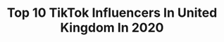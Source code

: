 ---
title: Top 10 TikTok Influencers In United Kingdom In 2020
description: >-
  Find top TikTok influencers in United Kingdom in 2020. Most popular hashtags: #duet #pov #ourlocal #pourthemilk.
platform: TikTok
profiles:
  - username: "ollyince"
    fullname: >-
      Olly Ince
    location: "United Kingdom"
    followers: 893283
    engagement: 3759
    commentsToLikes: 0.020413
    id: ck83zsudf2re60j78msci4mkt
    verified: true
    hashtags: "#lockdownlewks, #ourlocal, #react, #uktrivia"
  - username: "thequeerkiwi"
    fullname: >-
      ✨ eat the rich ✨
    location: "United Kingdom"
    followers: 77368
    engagement: 3581
    commentsToLikes: 0.048082
    id: ck8sa9z6g162s0j78zcu94kiv
    verified: false
    hashtags: "#bi, #women, #sudan, #womensmarch"
  - username: "cosevie"
    fullname: >-
      ♡𝓬𝓸𝓼𝓮𝓿𝓲𝓮♡
    location: "United Kingdom"
    followers: 173546
    engagement: 3107
    commentsToLikes: 0.033746
    id: ck83ys6l5v8nq0j78vwktuz3u
    verified: false
    hashtags: "#animalcrossing, #animalcrossingnewhorizons, #genderbend, #bestfriends"
  - username: "lianajadee"
    fullname: >-
      Liana
    location: "United Kingdom"
    followers: 3022661
    engagement: 2628
    commentsToLikes: 0.015256
    id: ck8adhwyc6chv0j78nafdgj3k
    verified: true
    hashtags: "#oreosticksandwich, #ukfood, #ad, #advert"
  - username: "itzshauni"
    fullname: >-
      Shauni
    location: "United Kingdom"
    followers: 5394447
    engagement: 2621
    commentsToLikes: 0.017505
    id: ck8ae75wyaevq0j78b05p5zgg
    verified: true
    hashtags: "#pourthemilk, #tutorial, #pug"
  - username: "joelmagician"
    fullname: >-
      JOEL M ⚡️
    location: "United Kingdom"
    followers: 2786945
    engagement: 2580
    commentsToLikes: 0.036738
    id: ck8z9zsyyzwyb0j78g800y259
    verified: true
    hashtags: "#puzzle, #magician, #avamax, #kingsandqueens"
  - username: "jamesowen1999"
    fullname: >-
      JamesOwen 
    location: "United Kingdom"
    followers: 832229
    engagement: 2562
    commentsToLikes: 0.116053
    id: ck8fb24g855e30j78z4mw927d
    verified: true
    hashtags: "#nhs, #greengang, #foryoupag, #nandos"
  - username: "buddythedappleddachshund"
    fullname: >-
      Buddythedappleddach
    location: "United Kingdom"
    followers: 141437
    engagement: 2488
    commentsToLikes: 0.045674
    id: ck8136fh405x20j78gdt83uzb
    verified: true
    hashtags: "#dogsfunny, #pupsoftiktok, #incoming, #duet"
  - username: "imnickrobertson"
    fullname: >-
      I'm Nick Robertson
    location: "United Kingdom"
    followers: 1254181
    engagement: 2478
    commentsToLikes: 0.024881
    id: ck83wuuuym9fi0j78td6odl7k
    verified: true
    hashtags: "#brothers, #breakfast, #50memesin50seconds, #canttouchthis"
  - username: "mr_tov"
    fullname: >-
      OLA
    location: "United Kingdom"
    followers: 1601893
    engagement: 2474
    commentsToLikes: 0.021839
    id: ck81r0bdwle2j0j78pv84u4u0
    verified: true
    hashtags: "#albumcover, #rosesarered, #brighterinside, #winnerwinner"
cities:
  - name: London
    link: /tiktok/united-kingdom/london
  - name: Birmingham
    link: /tiktok/united-kingdom/birmingham
  - name: Manchester
    link: /tiktok/united-kingdom/manchester
---